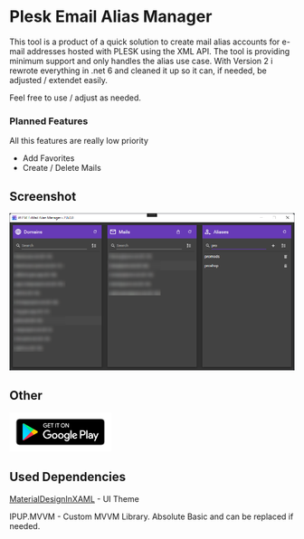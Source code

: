 # Plesk Email Alias Manager
This tool is a product of a quick solution to create mail alias accounts for e-mail addresses hosted with PLESK using the XML API.
The tool is providing minimum support and only handles the alias use case.
With Version 2 i rewrote everything in .net 6 and cleaned it up so it can, if needed, be adjusted / extendet easily.

Feel free to use / adjust as needed.
### Planned Features
All this features are really low priority
* Add Favorites
* Create / Delete Mails

## Screenshot
![](Images/Main.png)

## Other
 <a href="https://play.google.com/store/apps/details?id=de.irataprojects.pleskemailaliasmanager"><img src="Resources/googleplay.png" width="180"></a>

## Used Dependencies
[MaterialDesignInXAML](https://github.com/MaterialDesignInXAML/MaterialDesignInXamlToolkit) - UI Theme

IPUP.MVVM - Custom MVVM Library. Absolute Basic and can be replaced if needed.
